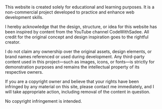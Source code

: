 This website is created solely for educational and learning purposes. It is a non-commercial project developed to practice and enhance web development skills.

I hereby acknowledge that the design, structure, or idea for this website has been inspired by content from the YouTube channel CodeWithSadee. All credit for the original concept and design inspiration goes to the rightful creator.

I do not claim any ownership over the original assets, design elements, or brand names referenced or used during development. Any third-party content used in this project—such as images, icons, or fonts—is strictly for demonstration purposes and remains the intellectual property of its respective owners.

If you are a copyright owner and believe that your rights have been infringed by any material on this site, please contact me immediately, and I will take appropriate action, including removal of the content in question.

No copyright infringement is intended.
